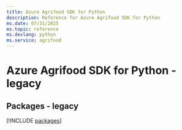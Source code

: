 ```yaml
---
title: Azure Agrifood SDK for Python
description: Reference for Azure Agrifood SDK for Python
ms.date: 07/31/2025
ms.topic: reference
ms.devlang: python
ms.service: agrifood
---
```

# Azure Agrifood SDK for Python - legacy
## Packages - legacy
[!INCLUDE [packages](agrifood-index.md)]